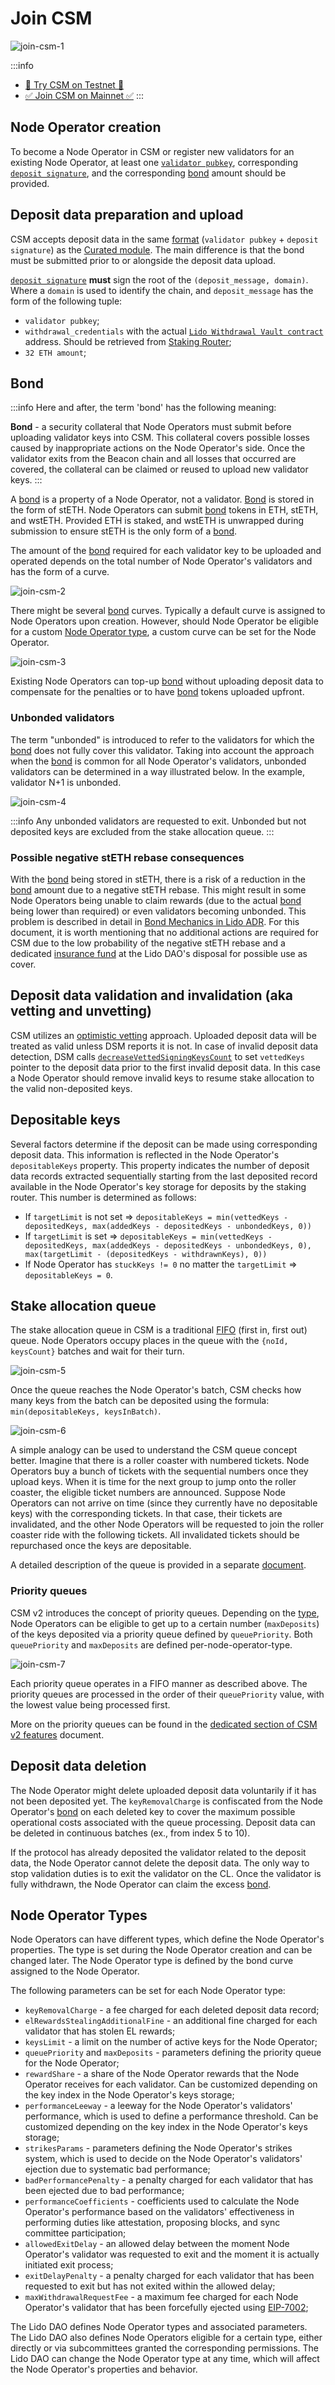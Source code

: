 # Join CSM
![join-csm-1](../../../static/img/csm/join-csm-1.png)

:::info
- [🧪 Try CSM on Testnet 🧪](https://csm.testnet.fi)
- [✅ Join CSM on Mainnet ✅](https://csm.lido.fi)
:::

## Node Operator creation
To become a Node Operator in CSM or register new validators for an existing Node Operator, at least one [`validator pubkey`](https://github.com/ethereum/consensus-specs/blob/v1.4.0/specs/phase0/beacon-chain.md#validator), corresponding [`deposit signature`](https://github.com/ethereum/consensus-specs/blob/v1.4.0/specs/phase0/beacon-chain.md#signingdata), and the corresponding [bond](./join-csm#bond) amount should be provided.

## Deposit data preparation and upload
CSM accepts deposit data in the same [format](/contracts/node-operators-registry#addsigningkeys) (`validator pubkey` + `deposit signature`) as the [Curated module](/contracts/node-operators-registry.md). The main difference is that the bond must be submitted prior to or alongside the deposit data upload.

[`deposit signature`](https://github.com/ethereum/consensus-specs/blob/v1.4.0/specs/phase0/beacon-chain.md#signingdata) **must** sign the root of the `(deposit_message, domain)`. Where a `domain` is used to identify the chain, and `deposit_message` has the form of the following tuple:
- `validator pubkey`;
- `withdrawal_credentials` with the actual [`Lido Withdrawal Vault contract`](/contracts/withdrawal-vault) address. Should be retrieved from [Staking Router](/contracts/staking-router.md#getwithdrawalcredentials);
- `32 ETH amount`;

## Bond

:::info
Here and after, the term 'bond' has the following meaning:

**Bond** - a security collateral that Node Operators must submit before uploading validator keys into CSM. This collateral covers possible losses caused by inappropriate actions on the Node Operator's side. Once the validator exits from the Beacon chain and all losses that occurred are covered, the collateral can be claimed or reused to upload new validator keys.
:::

A [bond](./join-csm#bond) is a property of a Node Operator, not a validator. [Bond](./join-csm#bond) is stored in the form of stETH. Node Operators can submit [bond](./join-csm#bond) tokens in ETH, stETH, and wstETH. Provided ETH is staked, and wstETH is unwrapped during submission to ensure stETH is the only form of a [bond](./join-csm#bond).

The amount of the [bond](./join-csm#bond) required for each validator key to be uploaded and operated depends on the total number of Node Operator's validators and has the form of a curve.

![join-csm-2](../../../static/img/csm/join-csm-2.png)

There might be several [bond](./join-csm#bond) curves. Typically a default curve is assigned to Node Operators upon creation. However, should Node Operator be eligible for a custom [Node Operator type](#node-operator-types), a custom curve can be set for the Node Operator.

![join-csm-3](../../../static/img/csm/join-csm-3.png)

Existing Node Operators can top-up [bond](./join-csm#bond) without uploading deposit data to compensate for the penalties or to have [bond](./join-csm#bond) tokens uploaded upfront.

### Unbonded validators
The term "unbonded" is introduced to refer to the validators for which the [bond](./join-csm#bond) does not fully cover this validator. Taking into account the approach when the [bond](./join-csm#bond) is common for all Node Operator's validators, unbonded validators can be determined in a way illustrated below. In the example, validator N+1 is unbonded.

![join-csm-4](../../../static/img/csm/join-csm-4.png)

:::info
Any unbonded validators are requested to exit. Unbonded but not deposited keys are excluded from the stake allocation queue.
:::

### Possible negative stETH rebase consequences
With the [bond](./join-csm#bond) being stored in stETH, there is a risk of a reduction in the [bond](./join-csm#bond) amount due to a negative stETH rebase. This might result in some Node Operators being unable to claim rewards (due to the actual [bond](./join-csm#bond) being lower than required) or even validators becoming unbonded. This problem is described in detail in [Bond Mechanics in Lido ADR](https://hackmd.io/@lido/BJqWx7P0p). For this document, it is worth mentioning that no additional actions are required for CSM due to the low probability of the negative stETH rebase and a dedicated [insurance fund](/contracts/insurance) at the Lido DAO's disposal for possible use as cover.

## Deposit data validation and invalidation (aka vetting and unvetting)
CSM utilizes an [optimistic vetting](https://hackmd.io/@lido/ryw2Qo5ia) approach. Uploaded deposit data will be treated as valid unless DSM reports it is not. In case of invalid deposit data detection, DSM calls [`decreaseVettedSigningKeysCount`](/staking-modules/csm/contracts/CSModule.md#decreasevettedsigningkeyscount) to set `vettedKeys` pointer to the deposit data prior to the first invalid deposit data. In this case a Node Operator should remove invalid keys to resume stake allocation to the valid non-deposited keys.

## Depositable keys
Several factors determine if the deposit can be made using corresponding deposit data. This information is reflected in the Node Operator's `depositableKeys` property. This property indicates the number of deposit data records extracted sequentially starting from the last deposited record available in the Node Operator's key storage for deposits by the staking router. This number is determined as follows:
- If `targetLimit` is not set => `depositableKeys = min(vettedKeys - depositedKeys, max(addedKeys - depositedKeys - unbondedKeys, 0))`
- If `targetLimit` is set => `depositableKeys = min(vettedKeys - depositedKeys, max(addedKeys - depositedKeys - unbondedKeys, 0), max(targetLimit - (depositedKeys - withdrawnKeys), 0))`
- If Node Operator has `stuckKeys != 0` no matter the `targetLimit` => `depositableKeys = 0`.

## Stake allocation queue

The stake allocation queue in CSM is a traditional [FIFO](https://en.wikipedia.org/wiki/FIFO_(computing_and_electronics)) (first in, first out) queue. Node Operators occupy places in the queue with the `{noId, keysCount}` batches and wait for their turn.

![join-csm-5](../../../static/img/csm/join-csm-5.png)

Once the queue reaches the Node Operator's batch, CSM checks how many keys from the batch can be deposited using the formula: `min(depositableKeys, keysInBatch)`.

![join-csm-6](../../../static/img/csm/join-csm-6.png)

A simple analogy can be used to understand the CSM queue concept better. Imagine that there is a roller coaster with numbered tickets. Node Operators buy a bunch of tickets with the sequential numbers once they upload keys. When it is time for the next group to jump onto the roller coaster, the eligible ticket numbers are announced. Suppose Node Operators can not arrive on time (since they currently have no depositable keys) with the corresponding tickets. In that case, their tickets are invalidated, and the other Node Operators will be requested to join the roller coaster ride with the following tickets. All invalidated tickets should be repurchased once the keys are depositable.

A detailed description of the queue is provided in a separate [document](https://hackmd.io/@lido/ryw2Qo5ia).

### Priority queues

CSM v2 introduces the concept of priority queues. Depending on the [type](#node-operator-types), Node Operators can be eligible to get up to a certain number (`maxDeposits`) of the keys deposited via a priority queue defined by `queuePriority`. Both `queuePriority` and `maxDeposits` are defined per-node-operator-type.

![join-csm-7](../../../static/img/csm/join-csm-7.png)

Each priority queue operates in a FIFO manner as described above. The priority queues are processed in the order of their `queuePriority` value, with the lowest value being processed first.

More on the priority queues can be found in the [dedicated section of CSM v2 features](https://hackmd.io/@lido/csm-v2-tech#Priority-Queues) document.

## Deposit data deletion
The Node Operator might delete uploaded deposit data voluntarily if it has not been deposited yet. The `keyRemovalCharge` is confiscated from the Node Operator's [bond](./join-csm#bond) on each deleted key to cover the maximum possible operational costs associated with the queue processing. Deposit data can be deleted in continuous batches (ex., from index 5 to 10).

If the protocol has already deposited the validator related to the deposit data, the Node Operator cannot delete the deposit data. The only way to stop validation duties is to exit the validator on the CL. Once the validator is fully withdrawn, the Node Operator can claim the excess [bond](./join-csm#bond).

## Node Operator Types

Node Operators can have different types, which define the Node Operator's properties. The type is set during the Node Operator creation and can be changed later. The Node Operator type is defined by the bond curve assigned to the Node Operator.

The following parameters can be set for each Node Operator type:
- `keyRemovalCharge` - a fee charged for each deleted deposit data record;
- `elRewardsStealingAdditionalFine` - an additional fine charged for each validator that has stolen EL rewards;
- `keysLimit` - a limit on the number of active keys for the Node Operator;
- `queuePriority` and `maxDeposits` - parameters defining the priority queue for the Node Operator;
- `rewardShare` - a share of the Node Operator rewards that the Node Operator receives for each validator. Can be customized depending on the key index in the Node Operator's keys storage;
- `performanceLeeway` - a leeway for the Node Operator's validators' performance, which is used to define a performance threshold. Can be customized depending on the key index in the Node Operator's keys storage;
- `strikesParams` - parameters defining the Node Operator's strikes system, which is used to decide on the Node Operator's validators' ejection due to systematic bad performance;
- `badPerformancePenalty` - a penalty charged for each validator that has been ejected due to bad performance;
- `performanceCoefficients` - coefficients used to calculate the Node Operator's performance based on the validators' effectiveness in performing duties like attestation, proposing blocks, and sync committee participation;
- `allowedExitDelay` - an allowed delay between the moment Node Operator's validator was requested to exit and the moment it is actually initiated exit process;
- `exitDelayPenalty` - a penalty charged for each validator that has been requested to exit but has not exited within the allowed delay;
- `maxWithdrawalRequestFee` - a maximum fee charged for each Node Operator's validator that has been forcefully ejected using [EIP-7002](https://eips.ethereum.org/EIPS/eip-7002);

The Lido DAO defines Node Operator types and associated parameters. The Lido DAO also defines Node Operators eligible for a certain type, either directly or via subcommittees granted the corresponding permissions. The Lido DAO can change the Node Operator type at any time, which will affect the Node Operator's properties and behavior.
